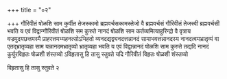 +++
title = "०२"

+++
गौरिवीतं षोळशि साम कुर्वीत तेजस्कामो ब्रह्मवर्चसकामस्तेजो वै
ब्रह्मवर्चसं गौरिवीतं तेजस्वी ब्रह्मवर्चसी भवति
य एवं विद्वान्गौरिवीतं षोळशि सम कुरुते नानदं षोळशि साम
कर्तव्यमित्याहुरिन्द्रो वै वृत्राय
वज्रमुदयछत्तमस्मै प्राहरत्तमभ्यहनत्सोऽभिहतो
व्यनदद्यद्व्यनदत्तन्नानदं
सामाभवत्तन्नानदस्य नानदत्वमभ्रातृव्यं वा
एतद्भ्रातृव्यहा साम यन्नानदमभ्रातृव्यो भ्रातृव्यहा भवति य
एवं विद्वान्नानदं षोळशि साम कुरुते तद्यदि नानदं कुर्युरविहृतः
षोळशी शंस्तव्यो ऽविहृतासु हि तासु स्तुवते यदि गौरिवीतं विहृतः
षोळशी शंस्तव्यो 

विहृतासु हि तासु स्तुवते २




 

